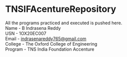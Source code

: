 # TNSIFAcentureRepository 
All the programs practiced and executed is pushed here.
<br>
Name - B Indrasena Reddy 
<br>
USN - 1OX20EC007 
<br>
Email - indrasenareddy765@gmail.com
<br>
College - The Oxford College of Engineering
<br>
Program - TNS India Foundation Accenture
